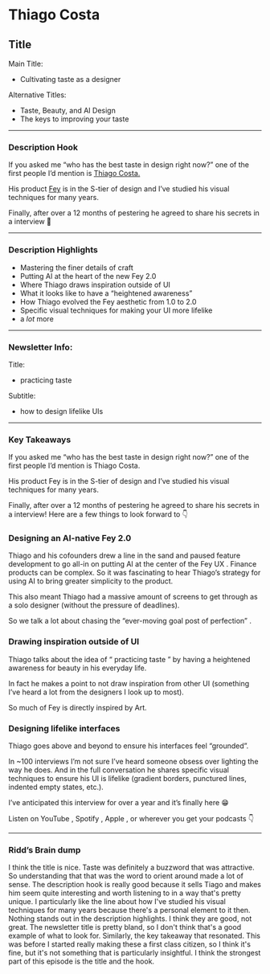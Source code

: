# Thiago Costa

## Title

Main Title:

- Cultivating taste as a designer

Alternative Titles:

- Taste, Beauty, and AI Design
- The keys to improving your taste

---

### Description Hook

If you asked me “who has the best taste in design right now?” one of the first people I’d mention is [Thiago Costa.](https://x.com/tcosta_co)

His product [Fey](https://www.fey.com/) is in the S-tier of design and I’ve studied his visual techniques for many years.

Finally, after over a 12 months of pestering he agreed to share his secrets in a interview 🙌

---

### Description Highlights

- Mastering the finer details of craft
- Putting AI at the heart of the new Fey 2.0
- Where Thiago draws inspiration outside of UI
- What it looks like to have a “heightened awareness”
- How Thiago evolved the Fey aesthetic from 1.0 to 2.0
- Specific visual techniques for making your UI more lifelike
- a *lot* more

---

### Newsletter Info:

Title:

- practicing taste

Subtitle:

- how to design lifelike UIs

---

### Key Takeaways

If you asked me “who has the best taste in design right now?” one of the first people I’d mention is Thiago Costa.

His product Fey is in the S-tier of design and I’ve studied his visual techniques for many years.

Finally, after over a 12 months of pestering he agreed to share his secrets in a interview! Here are a few things to look forward to 👇

### Designing an AI-native Fey 2.0

Thiago and his cofounders drew a line in the sand and paused feature development to go all-in on putting AI at the center of the Fey UX . Finance products can be complex. So it was fascinating to hear Thiago’s strategy for using AI to bring greater simplicity to the product.

This also meant Thiago had a massive amount of screens to get through as a solo designer (without the pressure of deadlines).

So we talk a lot about chasing the “ever-moving goal post of perfection” .

### Drawing inspiration outside of UI

Thiago talks about the idea of “ practicing taste ” by having a heightened awareness for beauty in his everyday life.

In fact he makes a point to not draw inspiration from other UI (something I’ve heard a lot from the designers I look up to most).

So much of Fey is directly inspired by Art.

### Designing lifelike interfaces

Thiago goes above and beyond to ensure his interfaces feel “grounded”.

In ~100 interviews I’m not sure I’ve heard someone obsess over lighting the way he does. And in the full conversation he shares specific visual techniques to ensure his UI is lifelike (gradient borders, punctured lines, indented empty states, etc.).

I’ve anticipated this interview for over a year and it’s finally here 😁

Listen on YouTube , Spotify , Apple , or wherever you get your podcasts 👇

---

### Ridd’s Brain dump

 I think the title is nice. Taste was definitely a buzzword that was attractive. So understanding that that was the word to orient around made a lot of sense. The description hook is really good because it sells Tiago and makes him seem quite interesting and worth listening to in a way that's pretty unique. I particularly like the line about how I've studied his visual techniques for many years because there's a personal element to it then. Nothing stands out in the description highlights. I think they are good, not great. The newsletter title is pretty bland, so I don't think that's a good example of what to look for. Similarly, the key takeaway that resonated. This was before I started really making these a first class citizen, so I think it's fine, but it's not something that is particularly insightful. I think the strongest part of this episode is the title and the hook.